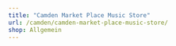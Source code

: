 ```yaml
---
title: "Camden Market Place Music Store"
url: /camden/camden-market-place-music-store/
shop: Allgemein
---
```

